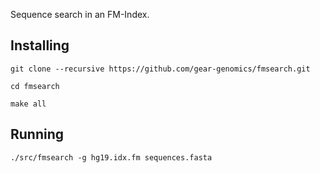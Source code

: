 Sequence search in an FM-Index.

Installing
----------

`git clone --recursive https://github.com/gear-genomics/fmsearch.git`

`cd fmsearch`

`make all`

Running
-------

`./src/fmsearch -g hg19.idx.fm sequences.fasta`
